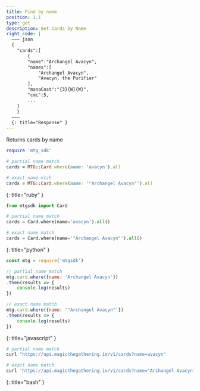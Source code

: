 ```yaml
---
title: Find by name
position: 1.1
type: get
description: Get Cards by Name
right_code: |
  ~~~ json
  {  
    "cards":[  
        {  
        "name":"Archangel Avacyn",
        "names":[  
            "Archangel Avacyn",
            "Avacyn, the Purifier"
        ],
        "manaCost":"{3}{W}{W}",
        "cmc":5,
        ...
    ]
    }
  ~~~
  {: title="Response" }
---
```


Returns cards by name

~~~ ruby
require 'mtg_sdk'

# partial name match
cards = MTG::Card.where(name: 'avacyn').all

# exact name mtch
cards = MTG::Card.where(name: '"Archangel Avacyn"').all
~~~
{: title="ruby" }

~~~ python
from mtgsdk import Card

# partial name match
cards = Card.where(name='avacyn').all()

# exact name match
cards = Card.where(name='"Archangel Avacyn"').all()
~~~
{: title="python" }

~~~ javascript
const mtg = require('mtgsdk')

// partial name match
mtg.card.where({name: 'Archangel Avacyn'})
.then(results => {
    console.log(results)
})

// exact name match
mtg.card.where({name: '"Archangel Avacyn"'})
.then(results => {
    console.log(results)
})
~~~
{: title="javascript" }

~~~ bash
# partial name match
curl "https://api.magicthegathering.io/v1/cards?name=avacyn"

# exact name match
curl 'https://api.magicthegathering.io/v1/cards?name="Archangel Avacyn"'
~~~
{: title="bash" }



